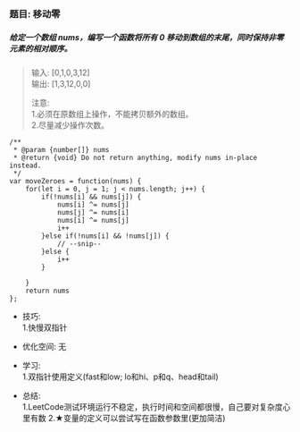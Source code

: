 
### 题目: 移动零
##### 给定一个数组 nums，编写一个函数将所有 0 移动到数组的末尾，同时保持非零元素的相对顺序。

> 输入: [0,1,0,3,12]  
> 输出: [1,3,12,0,0]
>
> 注意:  
> 1.必须在原数组上操作，不能拷贝额外的数组。  
> 2.尽量减少操作次数。

```
/**
 * @param {number[]} nums
 * @return {void} Do not return anything, modify nums in-place instead.
 */
var moveZeroes = function(nums) {
    for(let i = 0, j = 1; j < nums.length; j++) {
        if(!nums[i] && nums[j]) {
            nums[i] ^= nums[j]
            nums[j] ^= nums[i]
            nums[i] ^= nums[j]
            i++
        }else if(!nums[i] && !nums[j]) {
            // --snip--
        }else {
            i++
        }
        
    }
    return nums
};
```

* 技巧:  
1.快慢双指针

* 优化空间:  无

* 学习:  
1.双指针使用定义(fast和low; lo和hi、p和q、head和tail)

* 总结:  
1.LeetCode测试环境运行不稳定，执行时间和空间都很慢，自己要对复杂度心里有数
2.★变量的定义可以尝试写在函数参数里(更加简洁)

